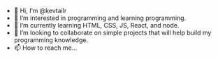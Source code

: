 - 👋 Hi, I’m @kevtailr
- 👀 I’m interested in programming and learning programming. 
- 🌱 I’m currently learning HTML, CSS, JS, React, and node.
- 💞️ I’m looking to collaborate on simple projects that will help build my programming knowledge. 
- 📫 How to reach me...

<!---
kevtailr/kevtailr is a ✨ special ✨ repository because its `README.md` (this file) appears on your GitHub profile.
You can click the Preview link to take a look at your changes.
--->
